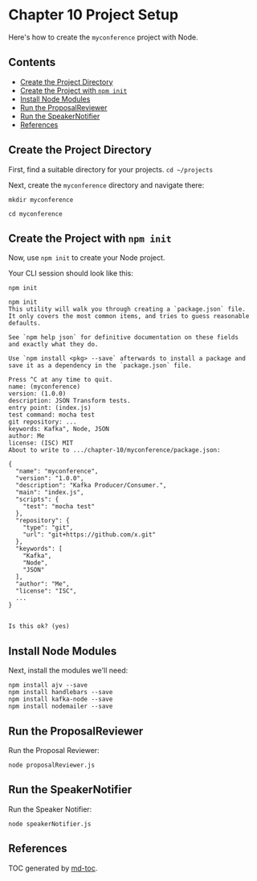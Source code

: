 Chapter 10 Project Setup
========================
Here's how to create the `myconference` project with Node.


## Contents
- [Create the Project Directory](#create-the-project-directory)
- [Create the Project with `npm init`](#create-the-project-with-npm-init)
- [Install Node Modules](#install-node-modules)
- [Run the ProposalReviewer](#run-the-proposalreviewer)
- [Run the SpeakerNotifier](#run-the-speakernotifier)
- [References](#references)


## Create the Project Directory
First, find a suitable directory for your projects.
`cd ~/projects`

Next, create the `myconference` directory and navigate there:
```
mkdir myconference

cd myconference
```

## Create the Project with `npm init`
Now, use `npm init` to create your Node project.

Your CLI session should look like this:
```
npm init

npm init
This utility will walk you through creating a `package.json` file.
It only covers the most common items, and tries to guess reasonable defaults.

See `npm help json` for definitive documentation on these fields
and exactly what they do.

Use `npm install <pkg> --save` afterwards to install a package and
save it as a dependency in the `package.json` file.

Press ^C at any time to quit.
name: (myconference)
version: (1.0.0)
description: JSON Transform tests.
entry point: (index.js)
test command: mocha test
git repository: ...
keywords: Kafka", Node, JSON
author: Me
license: (ISC) MIT
About to write to .../chapter-10/myconference/package.json:

{
  "name": "myconference",
  "version": "1.0.0",
  "description": "Kafka Producer/Consumer.",
  "main": "index.js",
  "scripts": {
    "test": "mocha test"
  },
  "repository": {
    "type": "git",
    "url": "git+https://github.com/x.git"
  },
  "keywords": [
    "Kafka",
    "Node",
    "JSON"
  ],
  "author": "Me",
  "license": "ISC",
  ...
}


Is this ok? (yes)
```

## Install Node Modules
Next, install the modules we'll need:
```
npm install ajv --save 
npm install handlebars --save 
npm install kafka-node --save 
npm install nodemailer --save 
```

## Run the ProposalReviewer
Run the Proposal Reviewer:
```
node proposalReviewer.js
```

## Run the SpeakerNotifier
Run the Speaker Notifier:
```
node speakerNotifier.js
```


## References
TOC generated by [md-toc](https://www.npmjs.com/package/md-toc).
